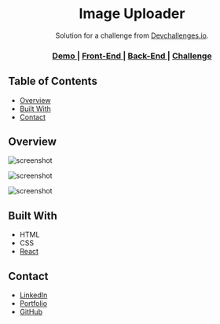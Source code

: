 <!-- Please update value in the {}  -->

<h1 align="center">Image Uploader</h1>
<div align="center">
   Solution for a challenge from  <a href="http://devchallenges.io" target="_blank">Devchallenges.io</a>.
</div>
<div align="center">
  <h3>
    <a href="https://el7amrawy.github.io/image-uploader/" target="_blank">
      Demo
    </a>
    <span> | </span>
    <a href="https://github.com/el7amrawy/image-uploader" target="_blank">
      Front-End
    </a>
    <span> | </span>
    <a href="https://github.com/el7amrawy/image-processing-api" target="_blank">
      Back-End
    </a>
    <span> | </span>
    <a href="https://devchallenges.io/challenges/O2iGT9yBd6xZBrOcVirx" target="_blank">
      Challenge
    </a>
  </h3>
</div>
<!-- TABLE OF CONTENTS -->

## Table of Contents

- [Overview](#overview)
- [Built With](#built-with)
- [Contact](#contact)

<!-- OVERVIEW -->

## Overview

![screenshot](https://i.ibb.co/zbpThGc/uploadimages-1.png)

![screenshot](https://i.ibb.co/P9nkK2C/image-upload-3.png)

![screenshot](https://i.ibb.co/680yY8D/uploaded-images-2.png)

## Built With

<!-- This section should list any major frameworks that you built your project using. Here are a few examples.-->

- HTML
- CSS
- [React](https://reactjs.org/)

## Contact

- [LinkedIn](https://www.linkedin.com/in/aly-hamdy/)
- [Portfolio](https://el7amrawy.github.io/portfolio/)
- [GitHub](https://github.com/el7amrawy/)

